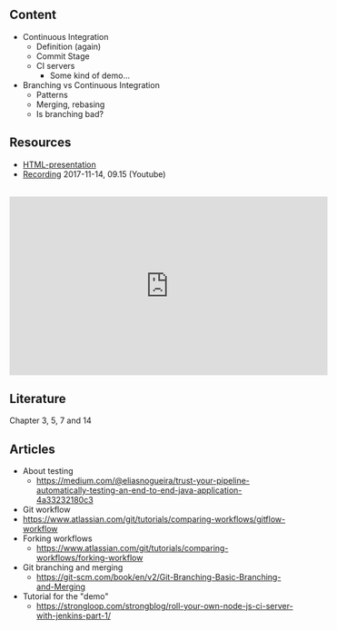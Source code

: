 ## Content
* Continuous Integration
  * Definition (again)
  * Commit Stage
  * CI servers
    * Some kind of demo...
* Branching vs Continuous Integration
  * Patterns
  * Merging, rebasing
  * Is branching bad?

## Resources
- [HTML-presentation](https://rawgit.com/2dv611/syllabus/master/resources/lectures/03_continuous_integration/index.html#/)
- [Recording](https://youtu.be/VcoLuTRvEoA?t=14m57s&list=PLSWJPPj5sKmry_AUw35ypwxNBUU9YK1K-) 2017-11-14, 09.15 (Youtube)

<br />
<iframe width="560" height="315" src="https://www.youtube.com/embed/VcoLuTRvEoA?t=14m57s&list=PLSWJPPj5sKmry_AUw35ypwxNBUU9YK1K-" frameborder="0" allowfullscreen></iframe>

## Literature
Chapter 3, 5, 7 and 14

## Articles
* About testing
  * https://medium.com/@eliasnogueira/trust-your-pipeline-automatically-testing-an-end-to-end-java-application-4a33232180c3
* Git workflow
 * https://www.atlassian.com/git/tutorials/comparing-workflows/gitflow-workflow
* Forking workflows
  * https://www.atlassian.com/git/tutorials/comparing-workflows/forking-workflow
* Git branching and merging
  * https://git-scm.com/book/en/v2/Git-Branching-Basic-Branching-and-Merging
* Tutorial for the "demo"
  * https://strongloop.com/strongblog/roll-your-own-node-js-ci-server-with-jenkins-part-1/